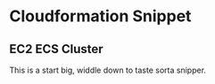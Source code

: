 # Cloudformation Snippet
## EC2 ECS Cluster
This is a start big, widdle down to taste sorta snipper.
